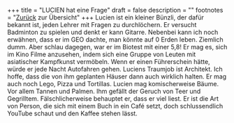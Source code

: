 +++
title = "LUCIEN hat eine Frage"
draft = false
description = ""
footnotes = "[Zurück](/about/) zur Übersicht"
+++
Lucien ist ein kleiner Bünzli, der dafür bekannt ist, jeden Lehrer mit Fragen zu durchlöchern. Er versucht Badminton zu spielen und denkt er kann Gitarre. Nebenbei kann ich noch erwähnen, dass er im GEO dachte, man könnte auf 0 Erden leben. Ziemlich dumm. Aber schlau dagegen, war er im Biotest mit einer 5,8! Er mag es, sich im Kino Filme anzusehen, indem sich eine Gruppe von Leuten mit asiatischer Kampfkunst vermöbeln. Wenn er einen Führerschein hätte, würde er jede Nacht Autofahren gehen. Luciens Traumjob ist Architekt. Ich hoffe, dass die von ihm geplanten Häuser dann auch wirklich halten. Er mag auch noch Lego, Pizza und Tortillas. Lucien mag komischerweise Bäume. Vor allem Tannen und Palmen. Ihm gefällt der Geruch von Teer und Gegrilltem. Fälschlicherweise behauptet er, dass er viel liest. Er ist die Art von Person, die sich mit einem Buch in ein Café setzt, doch schlussendlich YouTube schaut und den Kaffee stehen lässt.